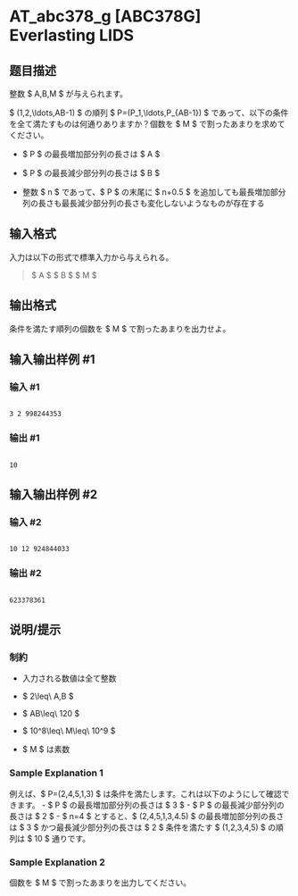 # AT_abc378_g [ABC378G] Everlasting LIDS

## 题目描述

[problemUrl]: https://atcoder.jp/contests/abc378/tasks/abc378_g

整数 $ A,B,M $ が与えられます。

$ (1,2,\ldots,AB-1) $ の順列 $ P=(P_1,\ldots,P_{AB-1}) $ であって、以下の条件を全て満たすものは何通りありますか？個数を $ M $ で割ったあまりを求めてください。

- $ P $ の最長増加部分列の長さは $ A $
- $ P $ の最長減少部分列の長さは $ B $
- 整数 $ n $ であって、$ P $ の末尾に $ n+0.5 $ を追加しても最長増加部分列の長さも最長減少部分列の長さも変化しないようなものが存在する

## 输入格式

入力は以下の形式で標準入力から与えられる。

> $ A $ $ B $ $ M $

## 输出格式

条件を満たす順列の個数を $ M $ で割ったあまりを出力せよ。

## 输入输出样例 #1

### 输入 #1

```
3 2 998244353
```

### 输出 #1

```
10
```

## 输入输出样例 #2

### 输入 #2

```
10 12 924844033
```

### 输出 #2

```
623378361
```

## 说明/提示

### 制約

- 入力される数値は全て整数
- $ 2\leq\ A,B $
- $ AB\leq\ 120 $
- $ 10^8\leq\ M\leq\ 10^9 $
- $ M $ は素数

### Sample Explanation 1

例えば、$ P=(2,4,5,1,3) $ は条件を満たします。これは以下のようにして確認できます。 - $ P $ の最長増加部分列の長さは $ 3 $ - $ P $ の最長減少部分列の長さは $ 2 $ - $ n=4 $ とすると、$ (2,4,5,1,3,4.5) $ の最長増加部分列の長さは $ 3 $ かつ最長減少部分列の長さは $ 2 $ 条件を満たす $ (1,2,3,4,5) $ の順列は $ 10 $ 通りです。

### Sample Explanation 2

個数を $ M $ で割ったあまりを出力してください。